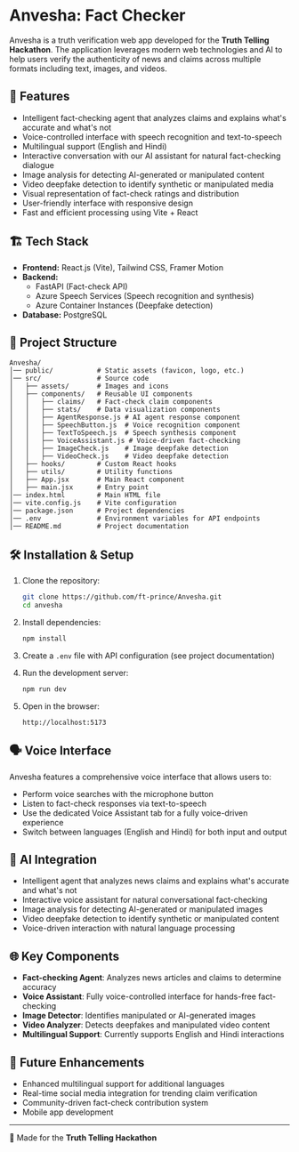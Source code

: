 # Anvesha: Fact Checker

Anvesha is a truth verification web app developed for the **Truth Telling Hackathon**. The application leverages modern web technologies and AI to help users verify the authenticity of news and claims across multiple formats including text, images, and videos.

## 🚀 Features
- Intelligent fact-checking agent that analyzes claims and explains what's accurate and what's not
- Voice-controlled interface with speech recognition and text-to-speech
- Multilingual support (English and Hindi)
- Interactive conversation with our AI assistant for natural fact-checking dialogue
- Image analysis for detecting AI-generated or manipulated content
- Video deepfake detection to identify synthetic or manipulated media
- Visual representation of fact-check ratings and distribution
- User-friendly interface with responsive design
- Fast and efficient processing using Vite + React

## 🏗️ Tech Stack
- **Frontend:** React.js (Vite), Tailwind CSS, Framer Motion
- **Backend:** 
  - FastAPI (Fact-check API)
  - Azure Speech Services (Speech recognition and synthesis)
  - Azure Container Instances (Deepfake detection)
- **Database:** PostgreSQL

## 📂 Project Structure
```
Anvesha/
│── public/           # Static assets (favicon, logo, etc.)
│── src/              # Source code
│   ├── assets/       # Images and icons
│   ├── components/   # Reusable UI components
│   │   ├── claims/   # Fact-check claim components
│   │   ├── stats/    # Data visualization components
│   │   ├── AgentResponse.js # AI agent response component
│   │   ├── SpeechButton.js  # Voice recognition component
│   │   ├── TextToSpeech.js  # Speech synthesis component
│   │   ├── VoiceAssistant.js # Voice-driven fact-checking
│   │   ├── ImageCheck.js    # Image deepfake detection
│   │   ├── VideoCheck.js    # Video deepfake detection
│   ├── hooks/        # Custom React hooks
│   ├── utils/        # Utility functions
│   ├── App.jsx       # Main React component
│   ├── main.jsx      # Entry point
│── index.html        # Main HTML file
│── vite.config.js    # Vite configuration
│── package.json      # Project dependencies
│── .env              # Environment variables for API endpoints
│── README.md         # Project documentation
```

## 🛠️ Installation & Setup
1. Clone the repository:
   ```sh
   git clone https://github.com/ft-prince/Anvesha.git
   cd anvesha
   ```

2. Install dependencies:
   ```sh
   npm install
   ```

3. Create a `.env` file with API configuration (see project documentation)

4. Run the development server:
   ```sh
   npm run dev
   ```

5. Open in the browser:
   ```
   http://localhost:5173
   ```

## 🗣️ Voice Interface
Anvesha features a comprehensive voice interface that allows users to:
- Perform voice searches with the microphone button
- Listen to fact-check responses via text-to-speech
- Use the dedicated Voice Assistant tab for a fully voice-driven experience
- Switch between languages (English and Hindi) for both input and output

## 🤖 AI Integration
- Intelligent agent that analyzes news claims and explains what's accurate and what's not
- Interactive voice assistant for natural conversational fact-checking
- Image analysis for detecting AI-generated or manipulated images
- Video deepfake detection to identify synthetic or manipulated content
- Voice-driven interaction with natural language processing

## 🌐 Key Components
- **Fact-checking Agent**: Analyzes news articles and claims to determine accuracy
- **Voice Assistant**: Fully voice-controlled interface for hands-free fact-checking
- **Image Detector**: Identifies manipulated or AI-generated images
- **Video Analyzer**: Detects deepfakes and manipulated video content
- **Multilingual Support**: Currently supports English and Hindi interactions

## 🔮 Future Enhancements
- Enhanced multilingual support for additional languages
- Real-time social media integration for trending claim verification
- Community-driven fact-check contribution system
- Mobile app development

---
🎯 Made for the **Truth Telling Hackathon**
